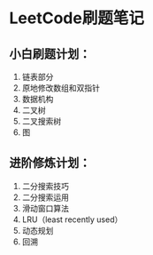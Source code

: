 # LeetCode刷题笔记

## 小白刷题计划：

1. 链表部分
2. 原地修改数组和双指针
3. 数据机构
4. 二叉树
5. 二叉搜索树
6. 图

## 进阶修炼计划：

1. 二分搜索技巧
2. 二分搜索运用
3. 滑动窗口算法
4. LRU（least recently used）
5. 动态规划
6. 回溯


